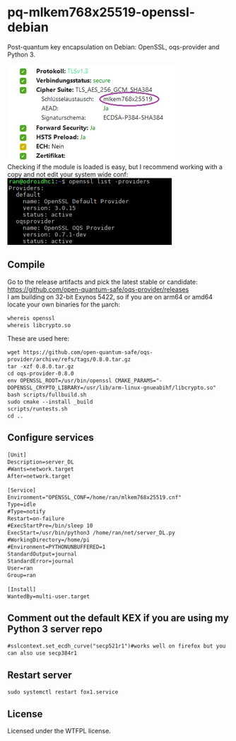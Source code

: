 # pq-mlkem768x25519-openssl-debian
 Post-quantum key encapsulation on Debian: OpenSSL, oqs-provider and Python 3.  
  
![alt text[]()](https://raw.githubusercontent.com/ran-sama/postquantum-mlkem768x25519-openssl-debian/refs/heads/master/python_oqs_openssl.png)  
Checking if the module is loaded is easy, but I recommend working with a copy and not edit your system wide conf:  
![alt text](https://raw.githubusercontent.com/ran-sama/pq-mlkem768x25519-openssl-debian/refs/heads/master/quantum_safe.png)  

## Compile
Go to the release artifacts and pick the latest stable or candidate:  
https://github.com/open-quantum-safe/oqs-provider/releases  
I am building on 32-bit Exynos 5422, so if you are on arm64 or amd64 locate your own binaries for the µarch:  
```
whereis openssl
whereis libcrypto.so
```
These are used here:  
```
wget https://github.com/open-quantum-safe/oqs-provider/archive/refs/tags/0.8.0.tar.gz
tar -xzf 0.8.0.tar.gz
cd oqs-provider-0.8.0
env OPENSSL_ROOT=/usr/bin/openssl CMAKE_PARAMS="-DOPENSSL_CRYPTO_LIBRARY=/usr/lib/arm-linux-gnueabihf/libcrypto.so" bash scripts/fullbuild.sh
sudo cmake --install _build
scripts/runtests.sh
cd ..
```

## Configure services
```
[Unit]
Description=server_DL
#Wants=network.target
After=network.target

[Service]
Environment="OPENSSL_CONF=/home/ran/mlkem768x25519.cnf"
Type=idle
#Type=notify
Restart=on-failure
#ExecStartPre=/bin/sleep 10
ExecStart=/usr/bin/python3 /home/ran/net/server_DL.py
#WorkingDirectory=/home/pi
#Environment=PYTHONUNBUFFERED=1
StandardOutput=journal
StandardError=journal
User=ran
Group=ran

[Install]
WantedBy=multi-user.target
```
## Comment out the default KEX if you are using my Python 3 server repo
```
#sslcontext.set_ecdh_curve("secp521r1")#works well on firefox but you can also use secp384r1
```

## Restart server
```
sudo systemctl restart fox1.service
```

## License
Licensed under the WTFPL license.

